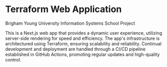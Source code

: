 # Terraform Web Application

Brigham Young University Information Systems School Project

This is a Next.js web app that provides a dynamic user experience, utilizing server-side rendering for speed and efficiency. The app's infrastructure is architectured using Terraform, ensuring scalability and reliability. Continual development and deployment are handled through a CI/CD pipeline established in GitHub Actions, promoting regular updates and high-quality control.
